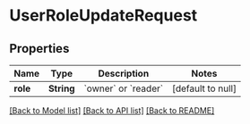 # UserRoleUpdateRequest
## Properties

| Name | Type | Description | Notes |
|------------ | ------------- | ------------- | -------------|
| **role** | **String** | &#x60;owner&#x60; or &#x60;reader&#x60; | [default to null] |

[[Back to Model list]](../README.md#documentation-for-models) [[Back to API list]](../README.md#documentation-for-api-endpoints) [[Back to README]](../README.md)

